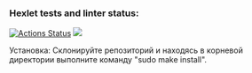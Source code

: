 ### Hexlet tests and linter status:
[![Actions Status](https://github.com/Ledchig/frontend-project-44/workflows/hexlet-check/badge.svg)](https://github.com/Ledchig/frontend-project-44/actions)
<a href="https://codeclimate.com/github/Ledchig/frontend-project-44/maintainability"><img src="https://api.codeclimate.com/v1/badges/ed894a25872a99c47af4/maintainability" /></a>

Установка:
Склонируйте репозиторий и находясь в корневой директории выполните команду "sudo make install".
<script id="asciicast-IYTpFJo9QMPJUgUO7NugWQ3vd" src="https://asciinema.org/a/IYTpFJo9QMPJUgUO7NugWQ3vd.js" async></script>

